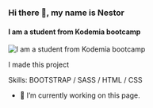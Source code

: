 ### Hi there 👋, my name is Nestor 
#### I am a student from Kodemia bootcamp
![I am a student from Kodemia bootcamp](https://arturssmirnovs.github.io/github-profile-readme-generator/images/banner.png)

I made this project 

Skills: BOOTSTRAP / SASS / HTML / CSS

- 🔭 I’m currently working on this page. 





